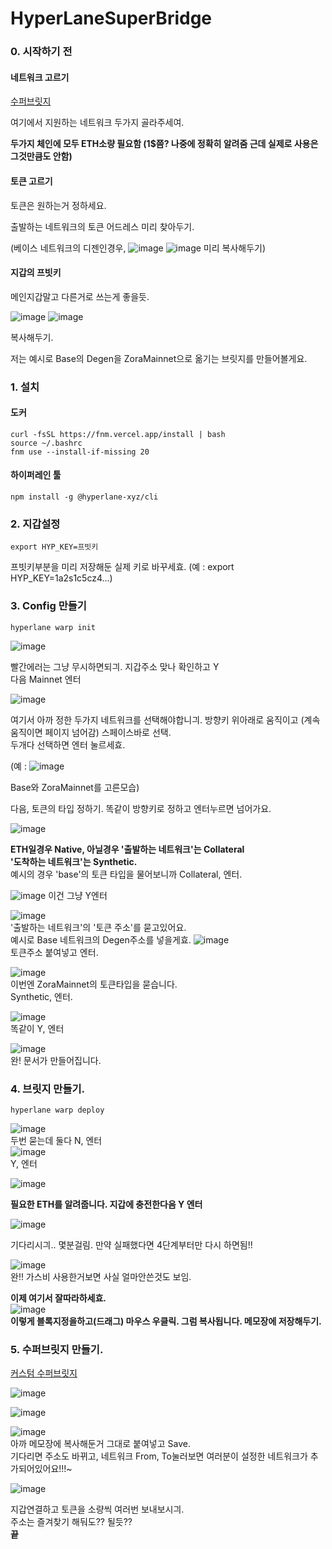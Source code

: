 # HyperLaneSuperBridge


### 0. 시작하기 전 

#### 네트워크 고르기
[수퍼브릿지](https://superbridge.app/)

여기에서 지원하는 네트워크 두가지 골라주세여. 

**두가지 체인에 모두 ETH소량 필요함 (1$쯤? 나중에 정확히 알려줌 근데 실제로 사용은 그것만큼도 안함)**


#### 토큰 고르기
토큰은 원하는거 정하세요.

출발하는 네트워크의 토큰 어드레스 미리 찾아두기.

(베이스 네트워크의 디젠인경우, 
![image](https://github.com/user-attachments/assets/6d52e0b1-7680-40fa-808c-654ec4745da9)
![image](https://github.com/user-attachments/assets/cafcfef9-1dc2-4790-a4ac-f4b06ff47cbe)
미리 복사해두기)

#### 지갑의 프빗키
메인지갑말고 다른거로 쓰는게 좋을듯.

![image](https://github.com/user-attachments/assets/0e568dbd-6162-4e44-8310-f61d41bfa2ab)
![image](https://github.com/user-attachments/assets/5f737516-f62b-4037-be91-7143d3315f53)

복사해두기.

저는 예시로 Base의 Degen을 ZoraMainnet으로 옮기는 브릿지를 만들어볼게요.

### 1. 설치

#### 도커
```
curl -fsSL https://fnm.vercel.app/install | bash
source ~/.bashrc
fnm use --install-if-missing 20
```

#### 하이퍼레인 툴
```
npm install -g @hyperlane-xyz/cli
```

### 2. 지갑설정


```
export HYP_KEY=프빗키
```

프빗키부분을 미리 저장해둔 실제 키로 바꾸세효.
(예 : export HYP_KEY=1a2s1c5cz4...)



### 3. Config 만들기

```
hyperlane warp init
```

![image](https://github.com/user-attachments/assets/3bec3975-1547-4073-8f1b-c5bb43c1f1b8)

빨간에러는 그냥 무시하면되긔. 지갑주소 맞나 확인하고 Y    
다음 Mainnet 엔터

![image](https://github.com/user-attachments/assets/805c1757-62c6-4067-a595-df702835052e)

여기서 아까 정한 두가지 네트워크를 선택해야합니긔. 방향키 위아래로 움직이고 (계속 움직이면 페이지 넘어감) 스페이스바로 선택.    
두개다 선택하면 엔터 눌르세효.

(예 : ![image](https://github.com/user-attachments/assets/ac024800-6192-44f1-a07e-79941769b555)



Base와 ZoraMainnet를 고른모습)

다음, 토큰의 타입 정하기. 똑같이 방향키로 정하고 엔터누르면 넘어가요.    

![image](https://github.com/user-attachments/assets/2ab1b3de-abec-4334-808f-866cb804a47f)

**ETH일경우 Native, 아닐경우 '출발하는 네트워크'는 Collateral**    
**'도착하는 네트워크'는 Synthetic.**    
예시의 경우 'base'의 토큰 타입을 물어보니까 Collateral, 엔터.

![image](https://github.com/user-attachments/assets/58b85936-ac73-4981-8493-111ab8d6ef90)
이건 그냥 Y엔터


![image](https://github.com/user-attachments/assets/d7f39475-375a-4293-9cc7-37ee8eb49795)    
'출발하는 네트워크'의 '토큰 주소'를 묻고있어요.    
예시로 Base 네트워크의 Degen주소를 넣을게효.
![image](https://github.com/user-attachments/assets/c8a632ae-7f2e-4537-a18a-22ee5717d6b7)    
토큰주소 붙여넣고 엔터.

![image](https://github.com/user-attachments/assets/da342ca4-f633-447c-8a1a-30529d350ae7)    
이번엔 ZoraMainnet의 토큰타입을 묻습니다.    
Synthetic, 엔터.

![image](https://github.com/user-attachments/assets/b5f69262-2bad-4184-a3d2-db6b09ad6614)    
똑같이 Y, 엔터


![image](https://github.com/user-attachments/assets/17f199e5-1215-4636-8e8d-04578d3c1556)    
완! 문서가 만들어집니다.


    
    
    
    


### 4. 브릿지 만들기.
```
hyperlane warp deploy
```

![image](https://github.com/user-attachments/assets/5774dbe0-816e-45d3-b649-d7bf874c9994)    
두번 묻는데 둘다 N, 엔터    
![image](https://github.com/user-attachments/assets/635ea4e7-e722-44e7-9764-be98fc0092d7)        
Y, 엔터

![image](https://github.com/user-attachments/assets/b112f8d1-5d43-4309-890a-350551e1a28c)

**필요한 ETH를 알려줍니다. 지갑에 충전한다음 Y 엔터**

![image](https://github.com/user-attachments/assets/21c4cb68-9444-4ab9-8445-a20d3ca8f504)

기다리시긔.. 몇분걸림. 만약 실패했다면 4단계부터만 다시 하면됨!!

![image](https://github.com/user-attachments/assets/9075f42b-4d48-4ed9-8fe3-a61156269a9d)    
완!! 가스비 사용한거보면 사실 얼마안쓴것도 보임.    



**이제 여기서 잘따라하세효.**    
![image](https://github.com/user-attachments/assets/fa809684-f6f8-4b9c-8892-3dca2b2b61d8)    
**이렇게 블록지정을하고(드래그) 마우스 우클릭. 그럼 복사됩니다. 메모장에 저장해두기.**




### 5. 수퍼브릿지 만들기.
[커스텀 수퍼브릿지](https://hyperlane.superbridge.app/)

![image](https://github.com/user-attachments/assets/8c323e9e-cd0f-4bbf-bdec-0038e6ce69f2)

![image](https://github.com/user-attachments/assets/f32674ac-962d-4191-8742-57c2c249e85d)

![image](https://github.com/user-attachments/assets/ea35a80f-9e3e-41ce-8247-3c89ba8a2c0e)    
아까 메모장에 복사해둔거 그대로 붙여넣고 Save.     
기다리면 주소도 바뀌고, 네트워크 From, To눌러보면 여러분이 설정한 네트워크가 추가되어있어요!!!~

![image](https://github.com/user-attachments/assets/826cad16-990a-4b8e-a81d-718cd8a9bf90)

지갑연결하고 토큰을 소량씩 여러번 보내보시긔.    
주소는 즐겨찾기 해둬도?? 될듯??    
**끝**



